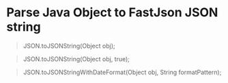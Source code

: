 # Parse Java Object to FastJson JSON string

> JSON.toJSONString(Object obj);

> JSON.toJSONString(Object obj, true);

> JSON.toJSONStringWithDateFormat(Object obj, String formatPattern);
